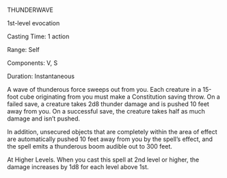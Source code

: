 THUNDERWAVE

1st-­level evocation

Casting Time: 1 action

Range: Self

Components: V, S

Duration: Instantaneous

A wave of thunderous force sweeps out from you. Each creature in a 15-foot cube originating from you must make a Constitution saving throw. On a failed save, a creature takes 2d8 thunder damage and is pushed 10 feet away from you. On a successful save, the creature takes half as much damage and isn’t pushed.

In addition, unsecured objects that are completely within the area of effect are automatically pushed 10 feet away from you by the spell’s effect, and the spell emits a thunderous boom audible out to 300 feet.

At Higher Levels. When you cast this spell at 2nd level or higher, the damage increases by 1d8 for each level above 1st.